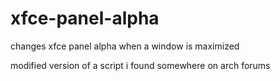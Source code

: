 # xfce-panel-alpha
changes xfce panel alpha when a window is maximized

modified version of a script i found somewhere on arch forums
